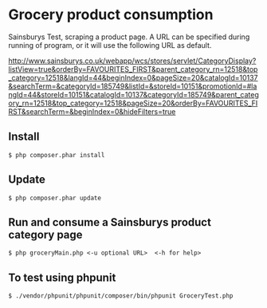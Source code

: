 # Grocery product consumption
Sainsburys Test, scraping a product page.  A URL can be specified during running of program, or it will use the following URL as default.

http://www.sainsburys.co.uk/webapp/wcs/stores/servlet/CategoryDisplay?listView=true&orderBy=FAVOURITES_FIRST&parent_category_rn=12518&top_category=12518&langId=44&beginIndex=0&pageSize=20&catalogId=10137&searchTerm=&categoryId=185749&listId=&storeId=10151&promotionId=#langId=44&storeId=10151&catalogId=10137&categoryId=185749&parent_category_rn=12518&top_category=12518&pageSize=20&orderBy=FAVOURITES_FIRST&searchTerm=&beginIndex=0&hideFilters=true

## Install
```
$ php composer.phar install
```

## Update
```
$ php composer.phar update
```

## Run and consume a Sainsburys product category page
```
$ php groceryMain.php <-u optional URL>  <-h for help>
```

## To test using phpunit
```
$ ./vendor/phpunit/phpunit/composer/bin/phpunit GroceryTest.php
```
